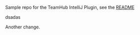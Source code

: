 Sample repo for the TeamHub IntelliJ Plugin, see the [README](https://github.com/TeamHubApp/intellij-plugin/blob/master/README.md)

dsadas

Another change.
